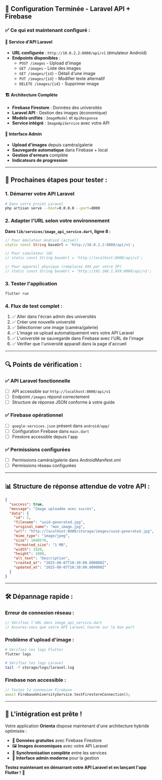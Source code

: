 ## 🎯 Configuration Terminée - Laravel API + Firebase

### ✅ Ce qui est maintenant configuré :

#### 🔧 **Service d'API Laravel**
- **URL configurée** : `http://10.0.2.2:8000/api/v1` (émulateur Android)
- **Endpoints disponibles** :
  - `POST /images` - Upload d'image
  - `GET /images` - Liste des images
  - `GET /images/{id}` - Détail d'une image
  - `PUT /images/{id}` - Modifier texte alternatif
  - `DELETE /images/{id}` - Supprimer image

#### 🏗️ **Architecture Complète**
- **Firebase Firestore** : Données des universités
- **Laravel API** : Gestion des images (économique)
- **Models unifiés** : `ImageModel` et `ApiResponse`
- **Service intégré** : `ImageApiService` avec votre API

#### 📱 **Interface Admin**
- **Upload d'images** depuis caméra/galerie
- **Sauvegarde automatique** dans Firebase + local
- **Gestion d'erreurs** complète
- **Indicateurs de progression**

---

## 🚀 **Prochaines étapes pour tester :**

### 1. **Démarrer votre API Laravel**
```bash
# Dans votre projet Laravel
php artisan serve --host=0.0.0.0 --port=8000
```

### 2. **Adapter l'URL selon votre environnement**

**Dans `lib/services/image_api_service.dart`, ligne 8 :**

```dart
// Pour émulateur Android (actuel)
static const String baseUrl = 'http://10.0.2.2:8000/api/v1';

// Pour simulateur iOS
// static const String baseUrl = 'http://localhost:8000/api/v1';

// Pour appareil physique (remplacez XXX par votre IP)
// static const String baseUrl = 'http://192.168.1.XXX:8000/api/v1';
```

### 3. **Tester l'application**
```bash
flutter run
```

### 4. **Flux de test complet :**
1. ✅ Aller dans l'écran admin des universités
2. ✅ Créer une nouvelle université
3. ✅ Sélectionner une image (caméra/galerie)
4. ✅ L'image se upload automatiquement vers votre API Laravel
5. ✅ L'université se sauvegarde dans Firebase avec l'URL de l'image
6. ✅ Vérifier que l'université apparaît dans la page d'accueil

---

## 🔍 **Points de vérification :**

### ✅ **API Laravel fonctionnelle**
- [ ] API accessible sur `http://localhost:8000/api/v1`
- [ ] Endpoint `/images` répond correctement
- [ ] Structure de réponse JSON conforme à votre guide

### ✅ **Firebase opérationnel**
- [ ] `google-services.json` présent dans `android/app/`
- [ ] Configuration Firebase dans `main.dart`
- [ ] Firestore accessible depuis l'app

### ✅ **Permissions configurées**
- [ ] Permissions caméra/galerie dans AndroidManifest.xml
- [ ] Permissions réseau configurées

---

## 📊 **Structure de réponse attendue de votre API :**

```json
{
  "success": true,
  "message": "Image uploadée avec succès",
  "data": {
    "id": 1,
    "filename": "uuid-generated.jpg",
    "original_name": "mon_image.jpg", 
    "url": "http://localhost:8000/storage/images/uuid-generated.jpg",
    "mime_type": "image/jpeg",
    "size": 1048576,
    "formatted_size": "1 MB",
    "width": 1920,
    "height": 1080,
    "alt_text": "Description",
    "created_at": "2025-08-07T10:30:00.000000Z",
    "updated_at": "2025-08-07T10:30:00.000000Z"
  }
}
```

---

## 🛠️ **Dépannage rapide :**

### **Erreur de connexion réseau :**
```dart
// Vérifiez l'URL dans image_api_service.dart
// Assurez-vous que votre API Laravel tourne sur le bon port
```

### **Problème d'upload d'image :**
```bash
# Vérifiez les logs Flutter
flutter logs

# Vérifiez les logs Laravel
tail -f storage/logs/laravel.log
```

### **Firebase non accessible :**
```dart
// Testez la connexion Firebase
await FirebaseUniversityService.testFirestoreConnection();
```

---

## 🎉 **L'intégration est prête !**

Votre application **Orienta** dispose maintenant d'une architecture hybride optimisée :
- 💾 **Données gratuites** avec Firebase Firestore
- 🖼️ **Images économiques** avec votre API Laravel  
- 🔄 **Synchronisation complète** entre les services
- 📱 **Interface admin moderne** pour la gestion

**Testez maintenant en démarrant votre API Laravel et en lançant l'app Flutter !** 🚀
